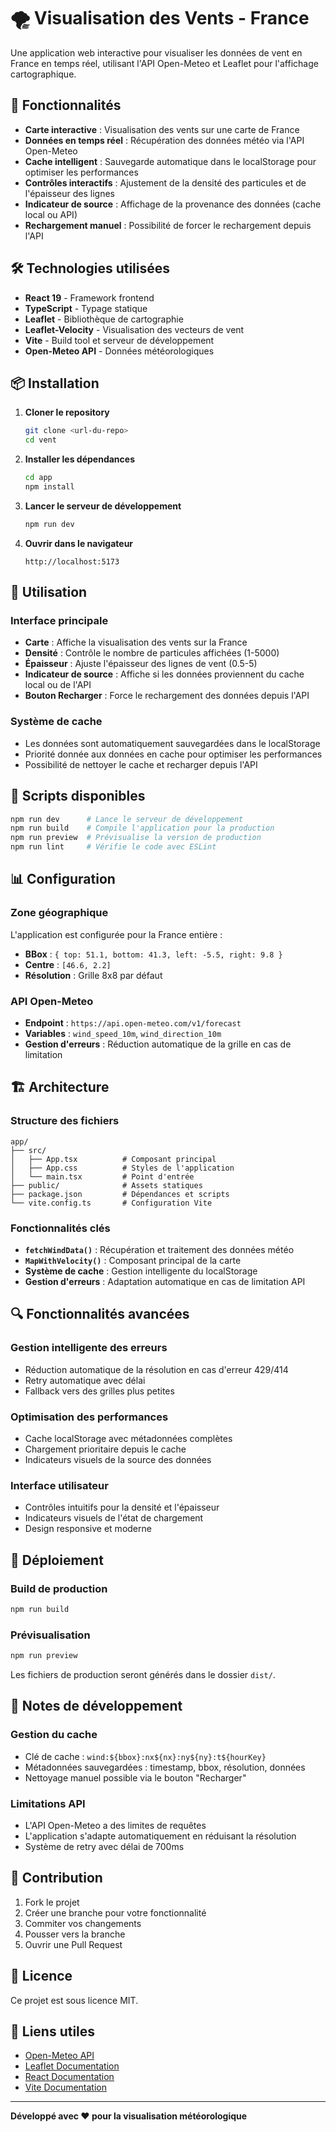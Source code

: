 # 🌪️ Visualisation des Vents - France

Une application web interactive pour visualiser les données de vent en France en temps réel, utilisant l'API Open-Meteo et Leaflet pour l'affichage cartographique.

## 🚀 Fonctionnalités

- **Carte interactive** : Visualisation des vents sur une carte de France
- **Données en temps réel** : Récupération des données météo via l'API Open-Meteo
- **Cache intelligent** : Sauvegarde automatique dans le localStorage pour optimiser les performances
- **Contrôles interactifs** : Ajustement de la densité des particules et de l'épaisseur des lignes
- **Indicateur de source** : Affichage de la provenance des données (cache local ou API)
- **Rechargement manuel** : Possibilité de forcer le rechargement depuis l'API

## 🛠️ Technologies utilisées

- **React 19** - Framework frontend
- **TypeScript** - Typage statique
- **Leaflet** - Bibliothèque de cartographie
- **Leaflet-Velocity** - Visualisation des vecteurs de vent
- **Vite** - Build tool et serveur de développement
- **Open-Meteo API** - Données météorologiques

## 📦 Installation

1. **Cloner le repository**
   ```bash
   git clone <url-du-repo>
   cd vent
   ```

2. **Installer les dépendances**
   ```bash
   cd app
   npm install
   ```

3. **Lancer le serveur de développement**
   ```bash
   npm run dev
   ```

4. **Ouvrir dans le navigateur**
   ```
   http://localhost:5173
   ```

## 🎯 Utilisation

### Interface principale
- **Carte** : Affiche la visualisation des vents sur la France
- **Densité** : Contrôle le nombre de particules affichées (1-5000)
- **Épaisseur** : Ajuste l'épaisseur des lignes de vent (0.5-5)
- **Indicateur de source** : Affiche si les données proviennent du cache local ou de l'API
- **Bouton Recharger** : Force le rechargement des données depuis l'API

### Système de cache
- Les données sont automatiquement sauvegardées dans le localStorage
- Priorité donnée aux données en cache pour optimiser les performances
- Possibilité de nettoyer le cache et recharger depuis l'API

## 🔧 Scripts disponibles

```bash
npm run dev      # Lance le serveur de développement
npm run build    # Compile l'application pour la production
npm run preview  # Prévisualise la version de production
npm run lint     # Vérifie le code avec ESLint
```

## 📊 Configuration

### Zone géographique
L'application est configurée pour la France entière :
- **BBox** : `{ top: 51.1, bottom: 41.3, left: -5.5, right: 9.8 }`
- **Centre** : `[46.6, 2.2]`
- **Résolution** : Grille 8x8 par défaut

### API Open-Meteo
- **Endpoint** : `https://api.open-meteo.com/v1/forecast`
- **Variables** : `wind_speed_10m`, `wind_direction_10m`
- **Gestion d'erreurs** : Réduction automatique de la grille en cas de limitation

## 🏗️ Architecture

### Structure des fichiers
```
app/
├── src/
│   ├── App.tsx          # Composant principal
│   ├── App.css          # Styles de l'application
│   └── main.tsx         # Point d'entrée
├── public/              # Assets statiques
├── package.json         # Dépendances et scripts
└── vite.config.ts       # Configuration Vite
```

### Fonctionnalités clés
- **`fetchWindData()`** : Récupération et traitement des données météo
- **`MapWithVelocity()`** : Composant principal de la carte
- **Système de cache** : Gestion intelligente du localStorage
- **Gestion d'erreurs** : Adaptation automatique en cas de limitation API

## 🔍 Fonctionnalités avancées

### Gestion intelligente des erreurs
- Réduction automatique de la résolution en cas d'erreur 429/414
- Retry automatique avec délai
- Fallback vers des grilles plus petites

### Optimisation des performances
- Cache localStorage avec métadonnées complètes
- Chargement prioritaire depuis le cache
- Indicateurs visuels de la source des données

### Interface utilisateur
- Contrôles intuitifs pour la densité et l'épaisseur
- Indicateurs visuels de l'état de chargement
- Design responsive et moderne

## 🚀 Déploiement

### Build de production
```bash
npm run build
```

### Prévisualisation
```bash
npm run preview
```

Les fichiers de production seront générés dans le dossier `dist/`.

## 📝 Notes de développement

### Gestion du cache
- Clé de cache : `wind:${bbox}:nx${nx}:ny${ny}:t${hourKey}`
- Métadonnées sauvegardées : timestamp, bbox, résolution, données
- Nettoyage manuel possible via le bouton "Recharger"

### Limitations API
- L'API Open-Meteo a des limites de requêtes
- L'application s'adapte automatiquement en réduisant la résolution
- Système de retry avec délai de 700ms

## 🤝 Contribution

1. Fork le projet
2. Créer une branche pour votre fonctionnalité
3. Commiter vos changements
4. Pousser vers la branche
5. Ouvrir une Pull Request

## 📄 Licence

Ce projet est sous licence MIT.

## 🔗 Liens utiles

- [Open-Meteo API](https://open-meteo.com/)
- [Leaflet Documentation](https://leafletjs.com/)
- [React Documentation](https://react.dev/)
- [Vite Documentation](https://vitejs.dev/)

---

**Développé avec ❤️ pour la visualisation météorologique**
